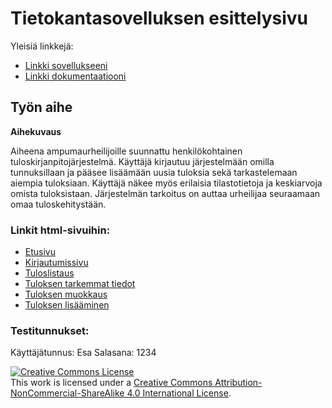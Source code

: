 # Tietokantasovelluksen esittelysivu

Yleisiä linkkejä:

* [Linkki sovellukseeni](http://ljone.users.cs.helsinki.fi/tsoha)
* [Linkki dokumentaatiooni](https://github.com/jiial/Tsoha-Bootstrap/blob/master/doc/dokumentaatio.pdf)


## Työn aihe

**Aihekuvaus**

Aiheena ampumaurheilijoille suunnattu henkilökohtainen tuloskirjanpitojärjestelmä. Käyttäjä kirjautuu järjestelmään omilla tunnuksillaan ja pääsee lisäämään uusia tuloksia sekä tarkastelemaan aiempia tuloksiaan. Käyttäjä näkee myös erilaisia tilastotietoja ja keskiarvoja omista tuloksistaan. Järjestelmän tarkoitus on auttaa urheilijaa seuraamaan omaa tuloskehitystään.


### Linkit html-sivuihin:
* [Etusivu](http://ljone.users.cs.helsinki.fi/tsoha/etusivu)
* [Kirjautumissivu](http://ljone.users.cs.helsinki.fi/tsoha/kirjautuminen)
* [Tuloslistaus](http://ljone.users.cs.helsinki.fi/tsoha/tulokset)
* [Tuloksen tarkemmat tiedot](http://ljone.users.cs.helsinki.fi/tsoha/tulos/1)
* [Tuloksen muokkaus](http://ljone.users.cs.helsinki.fi/tsoha/tulos/1/muokkaa)
* [Tuloksen lisääminen](http://ljone.users.cs.helsinki.fi/tsoha/uusi)


### Testitunnukset:
Käyttäjätunnus: Esa
Salasana: 1234



<a rel="license" href="http://creativecommons.org/licenses/by-nc-sa/4.0/"><img alt="Creative Commons License" style="border-width:0" src="https://i.creativecommons.org/l/by-nc-sa/4.0/88x31.png" /></a><br />This work is licensed under a <a rel="license" href="http://creativecommons.org/licenses/by-nc-sa/4.0/">Creative Commons Attribution-NonCommercial-ShareAlike 4.0 International License</a>.

